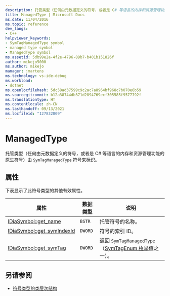 ```yaml
---
description: 托管类型（任何由元数据定义的符号，或者是 C# 等语言的内存和资源管理功能的原生符号）由 SymTagManagedType 符号来标识。
title: ManagedType | Microsoft Docs
ms.date: 11/04/2016
ms.topic: reference
dev_langs:
- C++
helpviewer_keywords:
- SymTagManagedType symbol
- managed type symbol
- ManagedType symbol
ms.assetid: 5db99e2a-4f2e-4796-89b7-b401b151826f
author: mikejo5000
ms.author: mikejo
manager: jmartens
ms.technology: vs-ide-debug
ms.workload:
- dotnet
ms.openlocfilehash: 5dc58ad37599c9c2ac7a8964bf968c7b070e6b59
ms.sourcegitcommit: b12a38744db371d2894769ecf305585f9577792f
ms.translationtype: HT
ms.contentlocale: zh-CN
ms.lasthandoff: 09/13/2021
ms.locfileid: "127832809"
---
```

# <a name="managedtype"></a>ManagedType
托管类型（任何由元数据定义的符号，或者是 C# 等语言的内存和资源管理功能的原生符号）由 `SymTagManagedType` 符号来标识。

## <a name="properties"></a>属性
 下表显示了此符号类型的其他有效属性。

|属性|数据类型|说明|
|--------------|---------------|-----------------|
|[IDiaSymbol::get_name](../../debugger/debug-interface-access/idiasymbol-get-name.md)|`BSTR`|托管符号的名称。|
|[IDiaSymbol::get_symIndexId](../../debugger/debug-interface-access/idiasymbol-get-symindexid.md)|`DWORD`|符号的索引 ID。|
|[IDiaSymbol::get_symTag](../../debugger/debug-interface-access/idiasymbol-get-symtag.md)|`DWORD`|返回 `SymTagManagedType`（[SymTagEnum 枚举](../../debugger/debug-interface-access/symtagenum.md)值之一）。|

## <a name="see-also"></a>另请参阅
- [符号类型的类层次结构](../../debugger/debug-interface-access/class-hierarchy-of-symbol-types.md)
